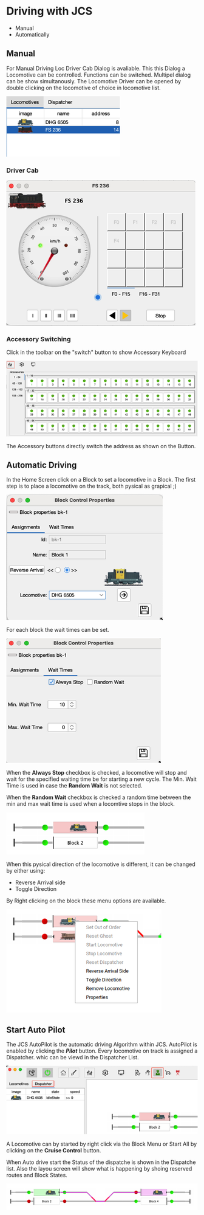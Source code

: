 # Driving with JCS

- Manual
- Automatically

## Manual

For Manual Driving Loc Driver Cab Dialog is avaliable. This this Dialog a Locomotive can be controlled. Functions can be switched. Multipel dialog can be show simultanously.
The Locomotive Driver can be opened by double clicking on the locomotive of choice in locomotive list.

![LOCOMOTIVE_LIST](assets/locomotive-list.png)

### Driver Cab

![DRIVER_CAB](assets/drivercab-dialog.png)

### Accessory Switching

Click in the toolbar on the "switch" button to show Accessory Keyboard

![ACCESSORY_KEYBOARD](assets/accessory-keyboard.png)

The Accessory buttons directly switch the address as shown on the Button.

## Automatic Driving

In the Home Screen click on a Block to set a locomotive in a Block. The first step is to place a locomotive on the track, both pysical as grapical ;)

![LOC_ASSIGNMENT](assets/blockproperties-assignment.png)

For each block the wait times can be set.

![BLOCK_WAITING](assets/blockproperties-waittimes.png)

When the __Always Stop__ checkbox is checked, a locomotive will stop and wait for the specified waiting time be for starting a new cycle. The Min. Wait Time is used in case the __Random Wait__ is not selected.

When the __Random Wait__ checkbox is checked a random time between the min and max wait time is used when a locomtive stops in the block.

![LOC_IN_BLOCK](assets/loc-in-block-1.png)

When this pysical direction of the locomotive is different, it can be changed by either using:

- Reverse Arrival side
- Toggle Direction

By Right clicking on the block these menu options are available.

![LOC_IN_BLOCK](assets/right-click-block-menu.png)

## Start Auto Pilot

The JCS AutoPilot is the automatic driving Algorithm within JCS.
AutoPilot is enabled by clicking the __*Pilot*__ button.
Every locomotive on track is assigned a Dispatcher. whic can be viewd in the Dispatcher List.

![LOC_IN_BLOCK](assets/autopilot-dispatcher.png)

A Locomotive can by started by right click via the Block Menu or Start All by clicking on the __Cruise Control__ button.

When Auto drive start the Status of the dispatche is shown in the Dispatche list. Also the layou screen will show what is happening by shoing reserved routes and Block States.

![LOC_DRIVING](assets/loc_driving.png)